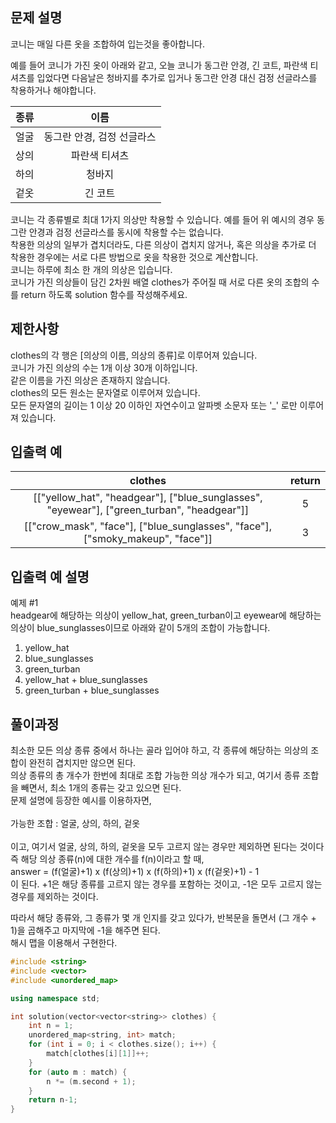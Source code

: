 ## 문제 설명
코니는 매일 다른 옷을 조합하여 입는것을 좋아합니다.

예를 들어 코니가 가진 옷이 아래와 같고, 오늘 코니가 동그란 안경, 긴 코트, 파란색 티셔츠를 입었다면 다음날은 청바지를 추가로 입거나 동그란 안경 대신 검정 선글라스를 착용하거나 해야합니다.<br>

| 종류	| 이름 |
|:-----:|:------:|
| 얼굴 |	동그란 안경, 검정 선글라스 |
| 상의 |	파란색 티셔츠 |
| 하의	| 청바지 |
| 겉옷 |	긴 코트 |

코니는 각 종류별로 최대 1가지 의상만 착용할 수 있습니다. 예를 들어 위 예시의 경우 동그란 안경과 검정 선글라스를 동시에 착용할 수는 없습니다.<br>
착용한 의상의 일부가 겹치더라도, 다른 의상이 겹치지 않거나, 혹은 의상을 추가로 더 착용한 경우에는 서로 다른 방법으로 옷을 착용한 것으로 계산합니다.<br>
코니는 하루에 최소 한 개의 의상은 입습니다.<br>
코니가 가진 의상들이 담긴 2차원 배열 clothes가 주어질 때 서로 다른 옷의 조합의 수를 return 하도록 solution 함수를 작성해주세요.<br>

## 제한사항
clothes의 각 행은 [의상의 이름, 의상의 종류]로 이루어져 있습니다.<br>
코니가 가진 의상의 수는 1개 이상 30개 이하입니다.<br>
같은 이름을 가진 의상은 존재하지 않습니다.<br>
clothes의 모든 원소는 문자열로 이루어져 있습니다.<br>
모든 문자열의 길이는 1 이상 20 이하인 자연수이고 알파벳 소문자 또는 '_' 로만 이루어져 있습니다.<br>
## 입출력 예
| clothes	| return |
|:-----:|:------:|
| [["yellow_hat", "headgear"], ["blue_sunglasses", "eyewear"], ["green_turban", "headgear"]] |	5 |
| [["crow_mask", "face"], ["blue_sunglasses", "face"], ["smoky_makeup", "face"]] | 3 |
## 입출력 예 설명
예제 #1<br>
headgear에 해당하는 의상이 yellow_hat, green_turban이고 eyewear에 해당하는 의상이 blue_sunglasses이므로 아래와 같이 5개의 조합이 가능합니다.<br>

1. yellow_hat<br>
2. blue_sunglasses<br>
3. green_turban<br>
4. yellow_hat + blue_sunglasses<br>
5. green_turban + blue_sunglasses<br>
## 풀이과정
최소한 모든 의상 종류 중에서 하나는 골라 입어야 하고, 각 종류에 해당하는 의상의 조합이 완전히 겹치지만 않으면 된다.<br>
의상 종류의 총 개수가 한번에 최대로 조합 가능한 의상 개수가 되고, 여기서 종류 조합을 빼면서, 최소 1개의 종류는 갖고 있으면 된다.<br>
문제 설명에 등장한 예시를 이용하자면,
<br><br>
가능한 조합 : 얼굴, 상의, 하의, 겉옷<br>
<br>
이고, 여기서 얼굴, 상의, 하의, 겉옷을 모두 고르지 않는 경우만 제외하면 된다는 것이다<br>
즉 해당 의상 종류(n)에 대한 개수를 f(n)이라고 할 때,<br>
answer = (f(얼굴)+1) x (f(상의)+1) x (f(하의)+1) x (f(겉옷)+1) - 1<br>
이 된다. +1은 해당 종류를 고르지 않는 경우를 포함하는 것이고, -1은 모두 고르지 않는 경우를 제외하는 것이다.<br>

따라서 해당 종류와, 그 종류가 몇 개 인지를 갖고 있다가, 반복문을 돌면서 (그 개수 + 1)을 곱해주고 마지막에 -1을 해주면 된다.<br>
해시 맵을 이용해서 구현한다.
```C++
#include <string>
#include <vector>
#include <unordered_map>

using namespace std;

int solution(vector<vector<string>> clothes) {
	int n = 1;
	unordered_map<string, int> match;
	for (int i = 0; i < clothes.size(); i++) {
		match[clothes[i][1]]++;
	}
	for (auto m : match) {
		n *= (m.second + 1);
	}
	return n-1;
}
```


